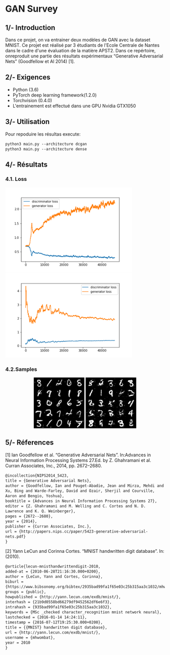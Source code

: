 # GAN Survey

## 1/- Introduction
Dans ce projet, on va entrainer deux modèles de GAN avec la dataset MNIST. Ce projet est réalisé par 3 étudiants de l'Ecole Centrale de Nantes dans le cadre d'une évaluation de la matière APST2. Dans ce repértoire, onreproduit une partie des résultats expérimentaux “Generative Adversarial Nets” (Goodfellow et Al 2014) [1].


## 2/- Exigences
* Python (3.6)
* PyTorch deep learning framework(1.2.0)
* Torchvision (0.4.0)
* L'entrainement est effectué dans une GPU Nvidia GTX1050

## 3/- Utilisation
Pour repoduire les résultas execute:


  ```
  python3 main.py --architecture dcgan
  python3 main.py --architecture dense
  ```
  
## 4/- Résultats 
### 4.1. Loss

<p float="center">
  <img src="dcgan_loss.png" width="400" />
  <img src="dense_loss.png" width="400" /> 
</p>


</p>

### 4.2.Samples


<p align="center">
  <img width="160" height="160" src="dcgan_samples.png">
  <img width="160" height="160" src="dense_samples.png">
</p>

## 5/- Réferences

[1] Ian Goodfellow et al. “Generative Adversarial Nets”. In:Advances in
Neural Information Processing Systems 27.Ed. by Z. Ghahramani et al.
Curran Associates, Inc., 2014, pp. 2672–2680.

    @incollection{NIPS2014_5423,
    title = {Generative Adversarial Nets},
    author = {Goodfellow, Ian and Pouget-Abadie, Jean and Mirza, Mehdi and Xu, Bing and Warde-Farley, David and Ozair, Sherjil and Courville, Aaron and Bengio, Yoshua},
    booktitle = {Advances in Neural Information Processing Systems 27},
    editor = {Z. Ghahramani and M. Welling and C. Cortes and N. D. Lawrence and K. Q. Weinberger},
    pages = {2672--2680},
    year = {2014},
    publisher = {Curran Associates, Inc.},
    url = {http://papers.nips.cc/paper/5423-generative-adversarial-nets.pdf}
    }
    
[2] Yann LeCun and Corinna Cortes. “MNIST handwritten digit database”.
In: (2010).

    @article{lecun-mnisthandwrittendigit-2010,
    added-at = {2010-06-28T21:16:30.000+0200},
    author = {LeCun, Yann and Cortes, Corinna},
    biburl = {https://www.bibsonomy.org/bibtex/2935bad99fa1f65e03c25b315aa3c1032/mhwombat},
    groups = {public},
    howpublished = {http://yann.lecun.com/exdb/mnist/},
    interhash = {21b9d0558bd66279df9452562df6e6f3},
    intrahash = {935bad99fa1f65e03c25b315aa3c1032},
    keywords = {MSc _checked character_recognition mnist network neural},
    lastchecked = {2016-01-14 14:24:11},
    timestamp = {2016-07-12T19:25:30.000+0200},
    title = {{MNIST} handwritten digit database},
    url = {http://yann.lecun.com/exdb/mnist/},
    username = {mhwombat},
    year = 2010
    }
    


